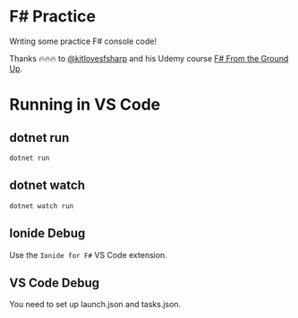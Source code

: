 # F# Practice

Writing some practice F# console code! 

Thanks 🔥🔥🔥 to [@kitlovesfsharp](https://twitter.com/kitlovesfsharp) and his Udemy course [F# From the Ground Up](https://www.udemy.com/course/fsharp-from-the-ground-up).

# Running in VS Code

## dotnet run
```
dotnet run
```

## dotnet watch
```
dotnet watch run
```

## Ionide Debug
Use the `Ionide for F#` VS Code extension.

## VS Code Debug
You need to set up launch.json and tasks.json.